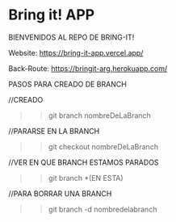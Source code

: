 # Bring it! APP


BIENVENIDOS AL REPO DE BRING-IT!



Website: https://bring-it-app.vercel.app/

Back-Route: https://bringit-arg.herokuapp.com/



PASOS PARA CREADO DE BRANCH 



//CREADO

>> git branch nombreDeLaBranch




//PARARSE EN LA BRANCH

>> git checkout nombreDeLaBranch




//VER EN QUE BRANCH ESTAMOS PARADOS

>>git branch
*(EN ESTA)


//PARA BORRAR UNA BRANCH 

>> git branch -d nombredelabranch




